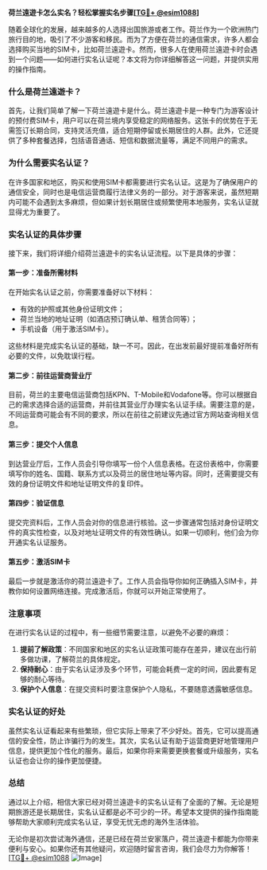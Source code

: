 **荷兰遠遊卡怎么实名？轻松掌握实名步骤[[TG💪+ @esim1088](https://t.me/s/esim1088)]**

随着全球化的发展，越来越多的人选择出国旅游或者工作。荷兰作为一个欧洲热门旅行目的地，吸引了不少游客和移民。而为了方便在荷兰的通信需求，许多人都会选择购买当地的SIM卡，比如荷兰遠遊卡。然而，很多人在使用荷兰遠遊卡时会遇到一个问题——如何进行实名认证呢？本文将为你详细解答这一问题，并提供实用的操作指南。

### 什么是荷兰遠遊卡？

首先，让我们简单了解一下荷兰遠遊卡是什么。荷兰遠遊卡是一种专门为游客设计的预付费SIM卡，用户可以在荷兰境内享受稳定的网络服务。这张卡的优势在于无需签订长期合同，支持灵活充值，适合短期停留或长期居住的人群。此外，它还提供了多种套餐选择，包括语音通话、短信和数据流量等，满足不同用户的需求。

### 为什么需要实名认证？

在许多国家和地区，购买和使用SIM卡都需要进行实名认证。这是为了确保用户的通信安全，同时也是电信运营商履行法律义务的一部分。对于游客来说，虽然短期内可能不会遇到太多麻烦，但如果计划长期居住或频繁使用本地服务，实名认证就显得尤为重要了。

### 实名认证的具体步骤

接下来，我们将详细介绍荷兰遠遊卡的实名认证流程。以下是具体的步骤：

#### 第一步：准备所需材料

在开始实名认证之前，你需要准备好以下材料：
- 有效的护照或其他身份证明文件；
- 荷兰当地的地址证明（如酒店预订确认单、租赁合同等）；
- 手机设备（用于激活SIM卡）。

这些材料是完成实名认证的基础，缺一不可。因此，在出发前最好提前准备好所有必要的文件，以免耽误行程。

#### 第二步：前往运营商营业厅

目前，荷兰的主要电信运营商包括KPN、T-Mobile和Vodafone等。你可以根据自己的需求选择合适的运营商，并前往其营业厅办理实名认证手续。需要注意的是，不同运营商可能会有不同的要求，所以在前往之前建议先通过官方网站查询相关信息。

#### 第三步：提交个人信息

到达营业厅后，工作人员会引导你填写一份个人信息表格。在这份表格中，你需要填写你的姓名、国籍、联系方式以及荷兰的居住地址等内容。同时，还需要提交有效的身份证明文件和地址证明文件的复印件。

#### 第四步：验证信息

提交完资料后，工作人员会对你的信息进行核验。这一步骤通常包括对身份证明文件的真实性检查，以及对地址证明文件的有效性确认。如果一切顺利，他们会为你开通实名认证服务。

#### 第五步：激活SIM卡

最后一步就是激活你的荷兰遠遊卡了。工作人员会指导你如何正确插入SIM卡，并教你如何设置网络连接。完成激活后，你就可以开始正常使用了。

### 注意事项

在进行实名认证的过程中，有一些细节需要注意，以避免不必要的麻烦：
1. **提前了解政策**：不同国家和地区的实名认证政策可能存在差异，建议在出行前多做功课，了解荷兰的具体规定。
2. **保持耐心**：由于实名认证涉及多个环节，可能会耗费一定的时间，因此要有足够的耐心等待。
3. **保护个人信息**：在提交资料时要注意保护个人隐私，不要随意透露敏感信息。

### 实名认证的好处

虽然实名认证看起来有些繁琐，但它实际上带来了不少好处。首先，它可以提高通信的安全性，防止诈骗行为的发生。其次，实名认证有助于运营商更好地管理用户信息，提供更加个性化的服务。最后，如果你将来需要更换套餐或升级服务，实名认证也会让你的操作更加便捷。

### 总结

通过以上介绍，相信大家已经对荷兰遠遊卡的实名认证有了全面的了解。无论是短期旅游还是长期居住，实名认证都是必不可少的一环。希望本文提供的操作指南能够帮助大家顺利完成实名认证，享受无忧无虑的海外生活体验。

无论你是初次尝试海外通信，还是已经在荷兰安家落户，荷兰遠遊卡都能为你带来便利与安心。如果你还有其他疑问，欢迎随时留言咨询，我们会尽力为你解答！[[TG💪+ @esim1088](https://t.me/s/esim1088) ![Image](https://i.postimg.cc/4NQfJmqS/Snipaste-2025-05-13-00-14-12.png)]